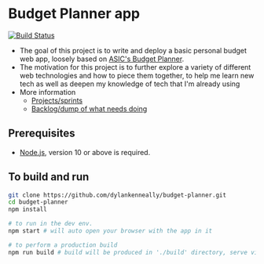 # Budget Planner app
[![Build Status](https://travis-ci.org/dylankenneally/budget-planner.svg?branch=master)](https://travis-ci.org/dylankenneally/budget-planner)

- The goal of this project is to write and deploy a basic personal budget web app, loosely based on [ASIC's Budget Planner](https://www.moneysmart.gov.au/tools-and-resources/calculators-and-apps/budget-planner).
- The motivation for this project is to further explore a variety of different web technologies and how to piece them together, to help me learn new tech as well as deepen my knowledge of tech that I'm already using
- More information
  - [Projects/sprints](https://github.com/dylankenneally/budget-planner/projects)
  - [Backlog/dump of what needs doing](./docs/backlog.md)

## Prerequisites
- [Node.js](https://nodejs.org/en/), version 10 or above is required.

## To build and run
```bash
git clone https://github.com/dylankenneally/budget-planner.git
cd budget-planner
npm install

# to run in the dev env.
npm start # will auto open your browser with the app in it

# to perform a production build
npm run build # build will be produced in './build' directory, serve via any HTTP server
```
